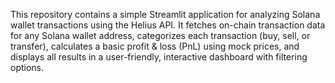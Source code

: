 This repository contains a simple Streamlit application for analyzing Solana wallet transactions using the Helius API. It fetches on-chain transaction data for any Solana wallet address, categorizes each transaction (buy, sell, or transfer), calculates a basic profit & loss (PnL) using mock prices, and displays all results in a user-friendly, interactive dashboard with filtering options.
